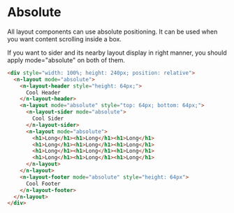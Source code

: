 # Absolute
All layout components can use absolute positioning. It can be used when you want content scrolling inside a box.

<n-alert title="Caveat" type="warning">If you want to sider and its nearby layout display in right manner, you should apply mode="absolute" on both of them.</n-alert>
```html
<div style="width: 100%; height: 240px; position: relative">
  <n-layout mode="absolute">
    <n-layout-header style="height: 64px;">
      Cool Header
    </n-layout-header>
    <n-layout mode="absolute" style="top: 64px; bottom: 64px;">
      <n-layout-sider mode="absolute">
        Cool Sider
      </n-layout-sider>
      <n-layout mode="absolute">
        <h1>Long</h1><h1>Long</h1><h1>Long</h1>
        <h1>Long</h1><h1>Long</h1><h1>Long</h1>
        <h1>Long</h1><h1>Long</h1><h1>Long</h1>
        <h1>Long</h1><h1>Long</h1><h1>Long</h1>
      </n-layout>
    </n-layout>
    <n-layout-footer mode="absolute" style="height: 64px">
      Cool Footer
    </n-layout-footer>
  </n-layout>
</div>
```